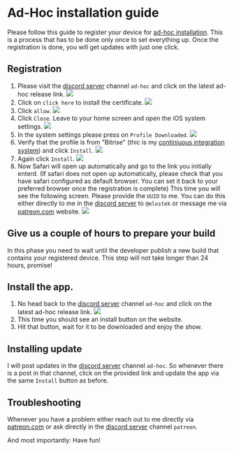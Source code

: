 # Ad-Hoc installation guide

Please follow this guide to register your device for [ad-hoc installation](https://developer.apple.com/library/archive/documentation/ToolsLanguages/Conceptual/DevPortalGuide/DistributinganApp/DistributinganApp.html). This is a process that has to be done only once to set everything up. Once the registration is done, you will get updates with just one click.

## Registration
1. Please visit the [discord server](https://discord.gg/9sgTxFx) channel `ad-hoc` and click on the latest ad-hoc release link.
![](Media/adhoc1.PNG)
2. Click on `click here` to install the certificate.
![](Media/adhoc2.PNG)
3. Click `allow`.
![](Media/adhoc3.PNG)
4. Click `Close`. Leave to your home screen and open the iOS system settings. 
![](Media/adhoc4.PNG)
5. In the system settings please press on `Profile Downloaded`.
![](Media/adhoc5.PNG)
6. Verify that the profile is from "Bitrise" (thic is my [continiuous integration system](https://en.wikipedia.org/wiki/Continuous_integration)) and click `Install`.
![](Media/adhoc6.PNG)
7. Again click `Install`.
![](Media/adhoc7.PNG)
8. Now Safari will open up automatically and go to the link you initially enterd. (If safari does not open up automatically, please check that you have safari configured as default browser. You can set it back to your preferred browser once the registration is complete)
This time you will see the following screen. Please provide the `UUID` to me. You can do this either directly to me in the [discord server](https://discord.gg/9sgTxFx) to `@mlostek` or message me via [patreon.com](https://www.patreon.com/cloudyApp) website.
![](Media/adhoc8.png)

## Give us a couple of hours to prepare your build

In this phase you need to wait until the developer publish a new build that contains your registered device. This step will not take longer than 24 hours, promise!

## Install the app.

1. No head back to the [discord server](https://discord.gg/9sgTxFx) channel `ad-hoc` and click on the latest ad-hoc release link.
![](Media/adhoc1.PNG)
2. This time you should see an install button on the website.
3. Hit that button, wait for it to be downloaded and enjoy the show.

## Installing update

I will post updates in the [discord server](https://discord.gg/9sgTxFx) channel `ad-hoc`. So whenever there is a post in that channel, click on the provided link and update the app via the same `Install` button as before.

## Troubleshooting

Whenever you have a problem either reach out to me directly via [patreon.com](https://www.patreon.com/cloudyApp) or ask directly in the [discord server](https://discord.gg/9sgTxFx) channel `patreon`.

And most importantly: Have fun!